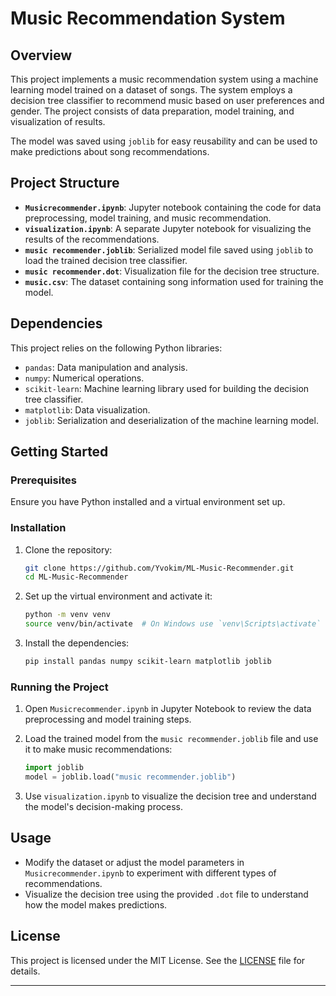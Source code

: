 

# Music Recommendation System

## Overview
This project implements a music recommendation system using a machine learning model trained on a dataset of songs. The system employs a decision tree classifier to recommend music based on user preferences and gender. The project consists of data preparation, model training, and visualization of results.

The model was saved using `joblib` for easy reusability and can be used to make predictions about song recommendations.

## Project Structure
- **`Musicrecommender.ipynb`**: Jupyter notebook containing the code for data preprocessing, model training, and music recommendation.
- **`visualization.ipynb`**: A separate Jupyter notebook for visualizing the results of the recommendations.
- **`music recommender.joblib`**: Serialized model file saved using `joblib` to load the trained decision tree classifier.
- **`music recommender.dot`**: Visualization file for the decision tree structure.
- **`music.csv`**: The dataset containing song information used for training the model.


## Dependencies
This project relies on the following Python libraries:
- `pandas`: Data manipulation and analysis.
- `numpy`: Numerical operations.
- `scikit-learn`: Machine learning library used for building the decision tree classifier.
- `matplotlib`: Data visualization.
- `joblib`: Serialization and deserialization of the machine learning model.

## Getting Started

### Prerequisites
Ensure you have Python installed and a virtual environment set up.

### Installation

1. Clone the repository:
   ```bash
   git clone https://github.com/Yvokim/ML-Music-Recommender.git
   cd ML-Music-Recommender
   ```

2. Set up the virtual environment and activate it:
   ```bash
   python -m venv venv
   source venv/bin/activate  # On Windows use `venv\Scripts\activate`
   ```

3. Install the dependencies:
   ```bash
   pip install pandas numpy scikit-learn matplotlib joblib
   ```

### Running the Project

1. Open `Musicrecommender.ipynb` in Jupyter Notebook to review the data preprocessing and model training steps.

2. Load the trained model from the `music recommender.joblib` file and use it to make music recommendations:
   ```python
   import joblib
   model = joblib.load("music recommender.joblib")
   ```

3. Use `visualization.ipynb` to visualize the decision tree and understand the model's decision-making process.

## Usage

- Modify the dataset or adjust the model parameters in `Musicrecommender.ipynb` to experiment with different types of recommendations.
- Visualize the decision tree using the provided `.dot` file to understand how the model makes predictions.


## License
This project is licensed under the MIT License. See the [LICENSE](LICENSE) file for details.

---
